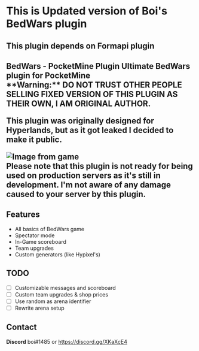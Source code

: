 # <H1>This is Updated version of Boi's BedWars plugin</H1>
   <H2>This plugin depends on Formapi plugin<H2>
 BedWars - PocketMine Plugin
Ultimate BedWars plugin for PocketMine<br>
**Warning:** DO NOT TRUST OTHER PEOPLE SELLING FIXED VERSION OF THIS PLUGIN AS THEIR OWN, I AM ORIGINAL AUTHOR.<br>

This plugin was originally designed for Hyperlands, but as it got leaked I decided to make it public.

![Image from game](https://i.imgur.com/X9zSs1u.png)</br>
Please note that this plugin is not ready for being used on production servers as it's still in development. I'm not aware of any damage caused to your server by this plugin.

## Features
- All basics of BedWars game
- Spectator mode
- In-Game scoreboard
- Team upgrades 
- Custom generators (like Hypixel's)

## TODO
- [ ] Customizable messages and scoreboard 
- [ ] Custom team upgrades & shop prices
- [ ] Use random as arena identifier
- [ ] Rewrite arena setup

## Contact
**Discord** boi#1485 or https://discord.gg/XKaXcE4
